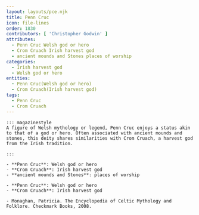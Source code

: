 ```yaml
---
layout: layouts/pce.njk
title: Penn Cruc
icon: file-lines
order: 1830
contributors: [ 'Christopher Godwin' ]
attributes:
  - Penn Cruc Welsh god or hero
  - Crom Cruach Irish harvest god
  - ancient mounds and Stones places of worship
categories:
  - Irish harvest god
  - Welsh god or hero
entities:
  - Penn Cruc(Welsh god or hero)
  - Crom Cruach(Irish harvest god)
tags:
  - Penn Cruc
  - Crom Cruach
---
```

``` tab [group1:Info]
::: magazinestyle
A figure of Welsh mythology or legend, Penn Cruc enjoys a status akin to that of a god or hero. Often associated with ancient mounds and stones, this deity shares similarities with Crom Cruach, a harvest god from the Irish tradition.

:::
```
``` tab [group1:Attributes]
- **Penn Cruc**: Welsh god or hero
- **Crom Cruach**: Irish harvest god
- **ancient mounds and Stones**: places of worship
```
``` tab [group1:Entities]
- **Penn Cruc**: Welsh god or hero
- **Crom Cruach**: Irish harvest god
```
``` tab [group1:Sources]
- Monaghan, Patricia. The Encyclopedia of Celtic Mythology and Folklore. Checkmark Books, 2008.
```
